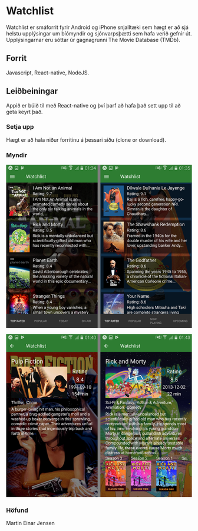 # Watchlist 
Watchlist er smáforrit fyrir Android og iPhone snjalltæki sem hægt er að sjá helstu upplýsingar um bíómyndir og sjónvarpsþætti sem hafa verið gefnir út. Upplýsingarnar eru sóttar úr gagnagrunni The Movie Database (TMDb).

## Forrit 
Javascript, React-native, NodeJS.

## Leiðbeiningar
Appið er búið til með React-native og því þarf að hafa það sett upp til að geta keyrt það.

### Setja upp
Hægt er að hala niður forritinu á þessari síðu (clone or download).

### Myndir

![Alt tag](https://raw.githubusercontent.com/mej3hi/screenshot/master/myndWRN1.png)


![Alt tag](https://raw.githubusercontent.com/mej3hi/screenshot/master/myndWRN2.png)


### Höfund
Martin Einar Jensen  
